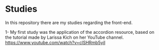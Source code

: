 # Studies
In this repository there are my studies regarding the front-end.

1- My first study was the application of the accordion resource, based on the tutorial made by Larissa Kich on her YouTube channel.
https://www.youtube.com/watch?v=clSHRmb5yiI

